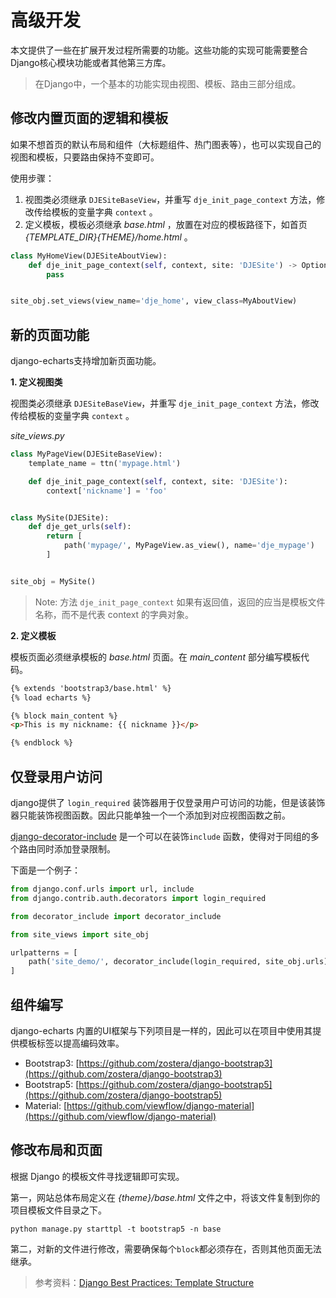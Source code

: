 # 高级开发

本文提供了一些在扩展开发过程所需要的功能。这些功能的实现可能需要整合Django核心模块功能或者其他第三方库。

> 在Django中，一个基本的功能实现由视图、模板、路由三部分组成。

## 修改内置页面的逻辑和模板

如果不想首页的默认布局和组件（大标题组件、热门图表等），也可以实现自己的视图和模板，只要路由保持不变即可。

使用步骤：

1. 视图类必须继承 `DJESiteBaseView`，并重写 `dje_init_page_context` 方法，修改传给模板的变量字典 `context` 。
2. 定义模板，模板必须继承 *base.html* ，放置在对应的模板路径下，如首页 *{TEMPLATE_DIR}{THEME}/home.html* 。

```python
class MyHomeView(DJESiteAboutView):
    def dje_init_page_context(self, context, site: 'DJESite') -> Optional[str]:
        pass


site_obj.set_views(view_name='dje_home', view_class=MyAboutView)
```

## 新的页面功能

django-echarts支持增加新页面功能。

**1. 定义视图类**

视图类必须继承 `DJESiteBaseView`，并重写 `dje_init_page_context` 方法，修改传给模板的变量字典 `context` 。

*site_views.py*

```python
class MyPageView(DJESiteBaseView):
    template_name = ttn('mypage.html')

    def dje_init_page_context(self, context, site: 'DJESite'):
        context['nickname'] = 'foo'


class MySite(DJESite):
    def dje_get_urls(self):
        return [
            path('mypage/', MyPageView.as_view(), name='dje_mypage')
        ]


site_obj = MySite()
```

> Note: 方法 `dje_init_page_context` 如果有返回值，返回的应当是模板文件名称，而不是代表 context 的字典对象。

**2. 定义模板**

模板页面必须继承模板的 *base.html* 页面。在 *main_content* 部分编写模板代码。

```html
{% extends 'bootstrap3/base.html' %}
{% load echarts %}

{% block main_content %}
<p>This is my nickname: {{ nickname }}</p>

{% endblock %}
```

## 仅登录用户访问

django提供了 `login_required` 装饰器用于仅登录用户可访问的功能，但是该装饰器只能装饰视图函数。因此只能单独一个一个添加到对应视图函数之前。

[django-decorator-include](https://github.com/twidi/django-decorator-include) 是一个可以在装饰`include` 函数，使得对于同组的多个路由同时添加登录限制。

下面是一个例子：

```python
from django.conf.urls import url, include
from django.contrib.auth.decorators import login_required

from decorator_include import decorator_include

from site_views import site_obj

urlpatterns = [
    path('site_demo/', decorator_include(login_required, site_obj.urls))
]
```

## 组件编写

django-echarts 内置的UI框架与下列项目是一样的，因此可以在项目中使用其提供模板标签以提高编码效率。

- Bootstrap3: [https://github.com/zostera/django-bootstrap3](https://github.com/zostera/django-bootstrap3)
- Bootstrap5: [https://github.com/zostera/django-bootstrap5](https://github.com/zostera/django-bootstrap5)
- Material: [https://github.com/viewflow/django-material](https://github.com/viewflow/django-material)

## 修改布局和页面

根据 Django 的模板文件寻找逻辑即可实现。

第一，网站总体布局定义在 *{theme}/base.html* 文件之中，将该文件复制到你的项目模板文件目录之下。

```shell
python manage.py starttpl -t bootstrap5 -n base
```

第二，对新的文件进行修改，需要确保每个`block`都必须存在，否则其他页面无法继承。

> 参考资料：[Django Best Practices: Template Structure](https://learndjango.com/tutorials/template-structure)
